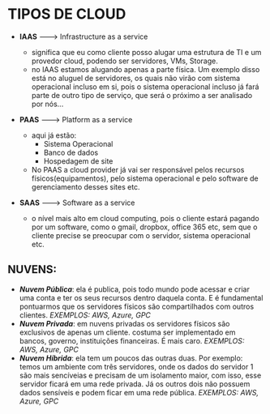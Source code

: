 # TIPOS DE CLOUD

 - **IAAS** ---> Infrastructure as a service
   - significa que eu como cliente posso alugar uma estrutura de TI e um provedor cloud,
     podendo ser servidores, VMs, Storage.
   - no IAAS estamos alugando apenas a parte física. Um exemplo disso está no aluguel de
     servidores, os quais não virão com sistema operacional incluso em si, pois o sistema
     operacional incluso já fará parte de outro tipo de serviço, que será o próximo a ser
     analisado por nós...

 - **PAAS** ---> Platform as a service
   - aqui já estão:
     - Sistema Operacional
     - Banco de dados
     - Hospedagem de site
   -  No PAAS a cloud provider já vai ser responsável pelos recursos físicos(equipamentos),
      pelo sistema operacional e pelo software de gerenciamento desses sites etc.

 - **SAAS** ---> Software as a service
   - o nível mais alto em cloud computing, pois o cliente estará pagando por um software,
     como o gmail, dropbox, office 365 etc, sem que o cliente precise se preocupar com o
     servidor, sistema operacional etc.
    
## NUVENS:

 - ***Nuvem Pública***: ela é publica, pois todo mundo pode acessar e criar uma conta e ter
                        os seus recursos dentro daquela conta. E é fundamental pontuarmos que
                        os servidores físicos são compartilhados com outros clientes.
                        *EXEMPLOS: AWS, Azure, GPC*
 - ***Nuvem Privada***: em nuvens privadas os servidores físicos são exclusivos de apenas um cliente.
                        costuma ser implementado em bancos, governo, instituições financeiras. É mais
                        caro.
                        *EXEMPLOS: AWS, Azure, GPC*
 - ***Nuvem Híbrida***: ela tem um poucos das outras duas. Por exemplo: temos um ambiente com 
                        três servidores, onde os dados do servidor 1 são mais sencíveias e
                        precisam de um isolamento maior, com isso, esse servidor ficará em uma
                        rede privada. Já os outros dois não possuem dados sensíveis e podem
                        ficar em uma rede pública.
                        *EXEMPLOS: AWS, Azure, GPC*
                        